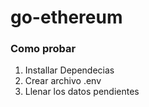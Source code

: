 # go-ethereum

### Como probar
1. Installar Dependecias
2. Crear archivo .env
3. Llenar los datos pendientes
